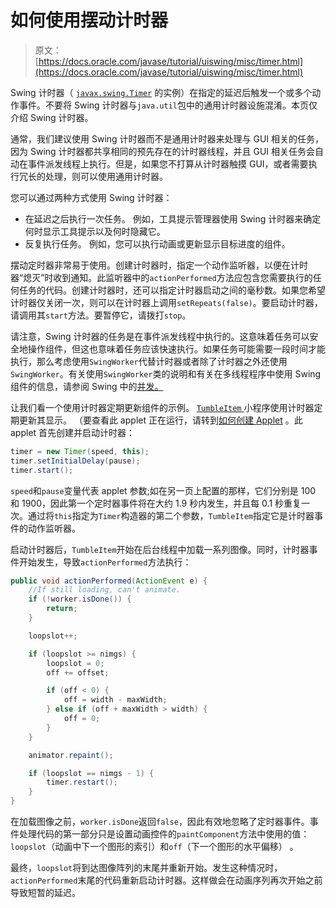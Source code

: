 # 如何使用摆动计时器

> 原文： [https://docs.oracle.com/javase/tutorial/uiswing/misc/timer.html](https://docs.oracle.com/javase/tutorial/uiswing/misc/timer.html)

Swing 计时器（ [`javax.swing.Timer`](https://docs.oracle.com/javase/8/docs/api/javax/swing/Timer.html) 的实例）在指定的延迟后触发一个或多个动作事件。不要将 Swing 计时器与`java.util`包中的通用计时器设施混淆。本页仅介绍 Swing 计时器。

通常，我们建议使用 Swing 计时器而不是通用计时器来处理与 GUI 相关的任务，因为 Swing 计时器都共享相同的预先存在的计时器线程，并且 GUI 相关任务会自动在事件派发线程上执行。但是，如果您不打算从计时器触摸 GUI，或者需要执行冗长的处理，则可以使用通用计时器。

您可以通过两种方式使用 Swing 计时器：

*   在延迟之后执行一次任务。
    例如，工具提示管理器使用 Swing 计时器来确定何时显示工具提示以及何时隐藏它。
*   反复执行任务。
    例如，您可以执行动画或更新显示目标进度的组件。

摆动定时器非常易于使用。创建计时器时，指定一个动作监听器，以便在计时器“熄灭”时收到通知。此监听器中的`actionPerformed`方法应包含您需要执行的任何任务的代码。创建计时器时，还可以指定计时器启动之间的毫秒数。如果您希望计时器仅关闭一次，则可以在计时器上调用`setRepeats(false)`。要启动计时器，请调用其`start`方法。要暂停它，请拨打`stop`。

请注意，Swing 计时器的任务是在事件派发线程中执行的。这意味着任务可以安全地操作组件，但这也意味着任务应该快速执行。如果任务可能需要一段时间才能执行，那么考虑使用`SwingWorker`代替计时器或者除了计时器之外还使用`SwingWorker`。有关使用`SwingWorker`类的说明和有关在多线程程序中使用 Swing 组件的信息，请参阅 Swing 中的[并发。](../concurrency/index.html)

让我们看一个使用计时器定期更新组件的示例。 [``TumbleItem`` ](../examples/components/TumbleItemProject/src/components/TumbleItem.java)小程序使用计时器定期更新其显示。 （要查看此 applet 正在运行，请转到[如何创建 Applet](../components/applet.html) 。此 applet 首先创建并启动计时器：

```java
timer = new Timer(speed, this);
timer.setInitialDelay(pause);
timer.start(); 

```

`speed`和`pause`变量代表 applet 参数;如在另一页上配置的那样，它们分别是 100 和 1900，因此第一个定时器事件将在大约 1.9 秒内发生，并且每 0.1 秒重复一次。通过将`this`指定为`Timer`构造器的第二个参数，`TumbleItem`指定它是计时器事件的动作监听器。

启动计时器后，`TumbleItem`开始在后台线程中加载一系列图像。同时，计时器事件开始发生，导致`actionPerformed`方法执行：

```java
public void actionPerformed(ActionEvent e) {
    //If still loading, can't animate.
    if (!worker.isDone()) {
        return;
    }

    loopslot++;

    if (loopslot >= nimgs) {
        loopslot = 0;
        off += offset;

        if (off < 0) {
            off = width - maxWidth;
        } else if (off + maxWidth > width) {
            off = 0;
        }
    }

    animator.repaint();

    if (loopslot == nimgs - 1) {
        timer.restart();
    }
}

```

在加载图像之前，`worker.isDone`返回`false`，因此有效地忽略了定时器事件。事件处理代码的第一部分只是设置动画控件的`paintComponent`方法中使用的值：`loopslot`（动画中下一个图形的索引）和`off`（下一个图形的水平偏移） 。

最终，`loopslot`将到达图像阵列的末尾并重新开始。发生这种情况时，`actionPerformed`末尾的代码重新启动计时器。这样做会在动画序列再次开始之前导致短暂的延迟。